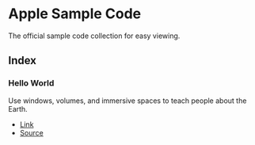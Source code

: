 # Apple Sample Code

The official sample code collection for easy viewing.

<!-- [Hello World](https://developer.apple.com/documentation/visionos/world) -->

## Index

### Hello World

Use windows, volumes, and immersive spaces to teach people about the Earth. 

- [Link](https://developer.apple.com/documentation/visionos/world) 
- [Source](https://developer.apple.com/documentation/visionos/world)
